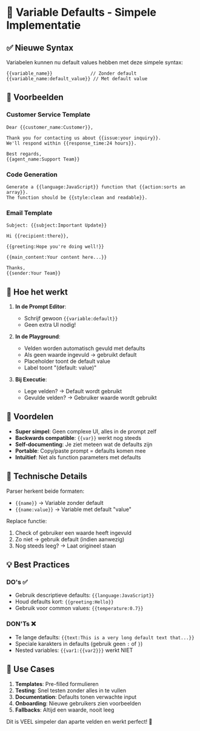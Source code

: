 # 🎯 Variable Defaults - Simpele Implementatie

## ✅ Nieuwe Syntax

Variabelen kunnen nu default values hebben met deze simpele syntax:

```
{{variable_name}}              // Zonder default
{{variable_name:default_value}} // Met default value
```

## 📝 Voorbeelden

### Customer Service Template
```
Dear {{customer_name:Customer}},

Thank you for contacting us about {{issue:your inquiry}}.
We'll respond within {{response_time:24 hours}}.

Best regards,
{{agent_name:Support Team}}
```

### Code Generation
```
Generate a {{language:JavaScript}} function that {{action:sorts an array}}.
The function should be {{style:clean and readable}}.
```

### Email Template
```
Subject: {{subject:Important Update}}

Hi {{recipient:there}},

{{greeting:Hope you're doing well!}}

{{main_content:Your content here...}}

Thanks,
{{sender:Your Team}}
```

## 🎨 Hoe het werkt

1. **In de Prompt Editor**: 
   - Schrijf gewoon `{{variable:default}}`
   - Geen extra UI nodig!

2. **In de Playground**:
   - Velden worden automatisch gevuld met defaults
   - Als geen waarde ingevuld → gebruikt default
   - Placeholder toont de default value
   - Label toont "(default: value)"

3. **Bij Executie**:
   - Lege velden? → Default wordt gebruikt
   - Gevulde velden? → Gebruiker waarde wordt gebruikt

## 🚀 Voordelen

- **Super simpel**: Geen complexe UI, alles in de prompt zelf
- **Backwards compatible**: `{{var}}` werkt nog steeds
- **Self-documenting**: Je ziet meteen wat de defaults zijn
- **Portable**: Copy/paste prompt = defaults komen mee
- **Intuïtief**: Net als function parameters met defaults

## 🔧 Technische Details

Parser herkent beide formaten:
- `{{name}}` → Variable zonder default
- `{{name:value}}` → Variable met default "value"

Replace functie:
1. Check of gebruiker een waarde heeft ingevuld
2. Zo niet → gebruik default (indien aanwezig)
3. Nog steeds leeg? → Laat origineel staan

## 💡 Best Practices

### DO's ✅
- Gebruik descriptieve defaults: `{{language:JavaScript}}`
- Houd defaults kort: `{{greeting:Hello}}`
- Gebruik voor common values: `{{temperature:0.7}}`

### DON'Ts ❌
- Te lange defaults: `{{text:This is a very long default text that...}}`
- Speciale karakters in defaults (gebruik geen `:` of `}`)
- Nested variables: `{{var1:{{var2}}}` werkt NIET

## 🎯 Use Cases

1. **Templates**: Pre-filled formulieren
2. **Testing**: Snel testen zonder alles in te vullen
3. **Documentation**: Defaults tonen verwachte input
4. **Onboarding**: Nieuwe gebruikers zien voorbeelden
5. **Fallbacks**: Altijd een waarde, nooit leeg

Dit is VEEL simpeler dan aparte velden en werkt perfect! 🚀